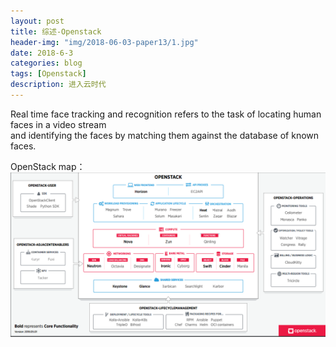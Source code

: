 ```yaml
---
layout: post
title: 综述-Openstack
header-img: "img/2018-06-03-paper13/1.jpg"
date: 2018-6-3
categories: blog
tags: [Openstack]
description: 进入云时代
---
```


Real time face tracking and recognition refers to the task of locating human faces in a video stream <br>
and identifying the faces by matching them against the database of known faces.<br>

OpenStack map：<br>
![](/img/2018-06-03-paper13/2.PNG)<br>


